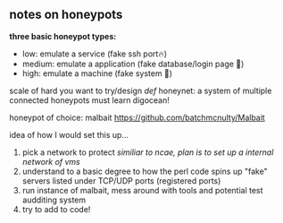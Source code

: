 ## notes on honeypots ##

__three basic honeypot types:__

- low: emulate a service (fake ssh port🔥)
- medium: emulate a application (fake database/login page 💯) 
- high: emulate a machine (fake system 🧠)

scale of hard you want to try/design
*def* honeynet: a system of multiple connected honeypots
must learn digocean! 

honeypot of choice: malbait
https://github.com/batchmcnulty/Malbait

idea of how I would set this up... 
1. pick a network to protect
*similiar to ncae, plan is to set up a internal network of vms*
2. understand to a basic degree to how the perl code spins up "fake" servers listed under TCP/UDP ports (registered ports)
3. run instance of malbait, mess around with tools and potential test audditing system
4. try to add to code!